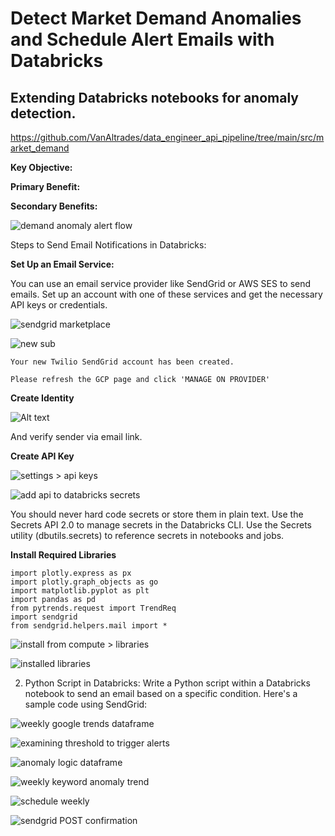 # Detect Market Demand Anomalies and Schedule Alert Emails with Databricks

## Extending Databricks notebooks for anomaly detection.



https://github.com/VanAltrades/data_engineer_api_pipeline/tree/main/src/market_demand


**Key Objective:**



**Primary Benefit:**



**Secondary Benefits:**



![demand anomaly alert flow](image-13.png)

Steps to Send Email Notifications in Databricks:


**Set Up an Email Service:**

You can use an email service provider like SendGrid or AWS SES to send emails. Set up an account with one of these services and get the necessary API keys or credentials.

![sendgrid marketplace](image.png)

![new sub](image-1.png)

```
Your new Twilio SendGrid account has been created.

Please refresh the GCP page and click 'MANAGE ON PROVIDER'
```

**Create Identity**

![Alt text](image-2.png)

And verify sender via email link.

**Create API Key**

![settings > api keys](image-3.png)

![add api to databricks secrets](image-4.png)

You should never hard code secrets or store them in plain text. Use the Secrets API 2.0 to manage secrets in the Databricks CLI. Use the Secrets utility (dbutils.secrets) to reference secrets in notebooks and jobs.


**Install Required Libraries**


```
import plotly.express as px
import plotly.graph_objects as go
import matplotlib.pyplot as plt
import pandas as pd
from pytrends.request import TrendReq
import sendgrid
from sendgrid.helpers.mail import *
```

![install from compute > libraries](image-5.png)

![installed libraries](image-6.png)

2. Python Script in Databricks:
Write a Python script within a Databricks notebook to send an email based on a specific condition. Here's a sample code using SendGrid:

![weekly google trends dataframe](image-9.png)

![examining threshold to trigger alerts](image-10.png)

![anomaly logic dataframe](image-11.png)

![weekly keyword anomaly trend](image-7.png)

![schedule weekly](image-8.png)

![sendgrid POST confirmation](image-12.png)
